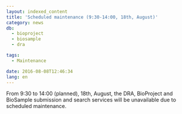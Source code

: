 ```yaml
---
layout: indexed_content
title: 'Scheduled maintenance (9:30-14:00, 18th, August)'
category: news
db:
  - bioproject
  - biosample
  - dra

tags:
  - Maintenance

date: 2016-08-08T12:46:34
lang: en
---
```


From 9:30 to 14:00 (planned), 18th, August, the DRA, BioProject and BioSample submission and search services will be unavailable due to scheduled maintenance.
